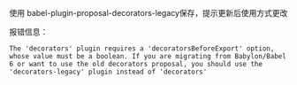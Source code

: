 使用 babel-plugin-proposal-decorators-legacy保存，提示更新后使用方式更改

报错信息：

```
The 'decorators' plugin requires a 'decoratorsBeforeExport' option, whose value must be a boolean. If you are migrating from Babylon/Babel 6 or want to use the old decorators proposal, you should use the 'decorators-legacy' plugin instead of 'decorators'
```



